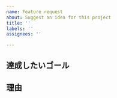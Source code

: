 ```yaml
---
name: Feature request
about: Suggest an idea for this project
title: ''
labels: ''
assignees: ''

---
```


## 達成したいゴール

## 理由
